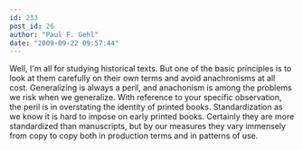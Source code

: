 ```yaml
---
id: 233
post_id: 26
author: "Paul F. Gehl"
date: "2009-09-22 09:57:44"
---
```

Well, I'm all for studying historical texts. But one of the basic principles is to look at them carefully on their own terms and avoid anachronisms at all cost. Generalizing is always a peril, and anachonism is among the problems we risk when we generalize. With reference to your specific observation, the peril is in overstating the identity of printed books. Standardization as we know it is hard to impose on early printed books. Certainly they are more standardized than manuscripts, but by our measures they vary immensely from copy to copy both in production terms and in patterns of use.
